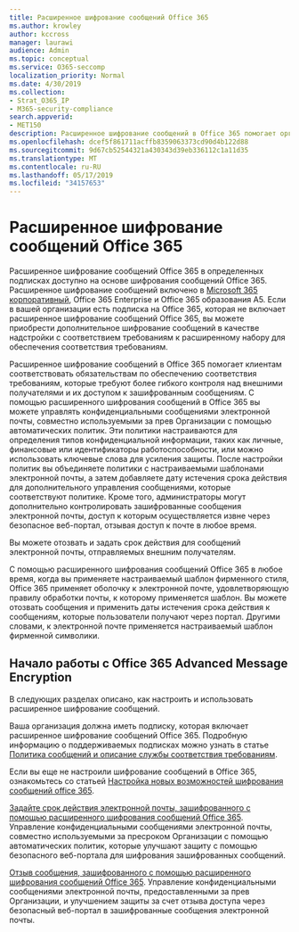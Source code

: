 ```yaml
---
title: Расширенное шифрование сообщений Office 365
ms.author: krowley
author: kccross
manager: laurawi
audience: Admin
ms.topic: conceptual
ms.service: O365-seccomp
localization_priority: Normal
ms.date: 4/30/2019
ms.collection:
- Strat_O365_IP
- M365-security-compliance
search.appverid:
- MET150
description: Расширенное шифрование сообщений в Office 365 помогает организациям выполнять обязательства по обеспечению соответствия требованиям, позволяя администраторам истечь срок действия и отозвать доступ через веб-портал Office 365 к зашифрованным сообщениям электронной почты.
ms.openlocfilehash: dcef5f861711acffb8359063373cd90d4b122d88
ms.sourcegitcommit: 9d67cb52544321a430343d39eb336112c1a11d35
ms.translationtype: MT
ms.contentlocale: ru-RU
ms.lasthandoff: 05/17/2019
ms.locfileid: "34157653"
---
```

# <a name="office-365-advanced-message-encryption"></a>Расширенное шифрование сообщений Office 365

Расширенное шифрование сообщений Office 365 в определенных подписках доступно на основе шифрования сообщений Office 365. Расширенное шифрование сообщений включено в [Microsoft 365 корпоративный](https://www.microsoft.com/microsoft-365/enterprise/home), Office 365 Enterprise и Office 365 образования A5. Если в вашей организации есть подписка на Office 365, которая не включает расширенное шифрование сообщений Office 365, вы можете приобрести дополнительное шифрование сообщений в качестве надстройки с соответствием требованиям к расширенному набору для обеспечения соответствия требованиям.

Расширенное шифрование сообщений в Office 365 помогает клиентам соответствовать обязательствам по обеспечению соответствия требованиям, которые требуют более гибкого контроля над внешними получателями и их доступом к зашифрованным сообщениям. С помощью расширенного шифрования сообщений в Office 365 вы можете управлять конфиденциальными сообщениями электронной почты, совместно используемыми за прев Организации с помощью автоматических политик. Эти политики настраиваются для определения типов конфиденциальной информации, таких как личные, финансовые или идентификаторы работоспособности, или можно использовать ключевые слова для усиления защиты. После настройки политик вы объединяете политики с настраиваемыми шаблонами электронной почты, а затем добавляете дату истечения срока действия для дополнительного управления сообщениями, которые соответствуют политике. Кроме того, администраторы могут дополнительно контролировать зашифрованные сообщения электронной почты, доступ к которым осуществляется извне через безопасное веб-портал, отзывая доступ к почте в любое время.

Вы можете отозвать и задать срок действия для сообщений электронной почты, отправляемых внешним получателям.

С помощью расширенного шифрования сообщений Office 365 в любое время, когда вы применяете настраиваемый шаблон фирменного стиля, Office 365 применяет оболочку к электронной почте, удовлетворяющую правилу обработки почты, к которому применяется шаблон. Вы можете отозвать сообщения и применить даты истечения срока действия к сообщениям, которые пользователи получают через портал. Другими словами, к электронной почте применяется настраиваемый шаблон фирменной символики.

## <a name="get-started-with-office-365-advanced-message-encryption"></a>Начало работы с Office 365 Advanced Message Encryption

В следующих разделах описано, как настроить и использовать расширенное шифрование сообщений.

Ваша организация должна иметь подписку, которая включает расширенное шифрование сообщений Office 365. Подробную информацию о поддерживаемых подписках можно узнать в статье [Политика сообщений и описание службы соответствия требованиям](https://docs.microsoft.com/en-us/office365/servicedescriptions/exchange-online-service-description/message-policy-and-compliance).

Если вы еще не настроили шифрование сообщений в Office 365, ознакомьтесь со статьей [Настройка новых возможностей шифрования сообщений office 365](set-up-new-message-encryption-capabilities.md).

[Задайте срок действия электронной почты, зашифрованного с помощью расширенного шифрования сообщений Office 365](ome-advanced-expiration.md). Управление конфиденциальными сообщениями электронной почты, совместно используемыми за пресроком Организации с помощью автоматических политик, которые улучшают защиту с помощью безопасного веб-портала для шифрования зашифрованных сообщений.

[Отзыв сообщения, зашифрованного с помощью расширенного шифрования сообщений Office 365](revoke-ome-encrypted-mail.md). Управление конфиденциальными сообщениями электронной почты, предоставленными за прев Организации, и улучшением защиты за счет отзыва доступа через безопасный веб-портал в зашифрованные сообщения электронной почты.  